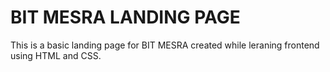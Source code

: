 # BIT MESRA LANDING PAGE
This is a basic landing page for BIT MESRA created while leraning frontend using HTML and CSS.
